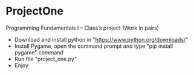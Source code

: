 # ProjectOne
Programming Fundamentals I – Class’s project (Work in pairs)

- Download and install python in "https://www.python.org/downloads/"
- Install Pygame, open the command prompt and type "pip install pygame" command
- Run file "project_one.py"
- Enjoy
